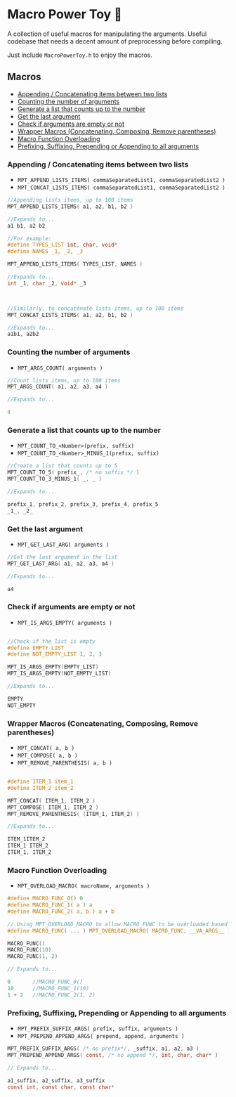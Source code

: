 # Macro Power Toy 🎲

A collection of useful macros for manipulating the arguments. 
Useful codebase that needs a decent amount of preprocessing before compiling.

Just include `MacroPowerToy.h` to enjoy the macros.

## Macros

- [Appending / Concatenating items between two lists](#appending-concatenating-items-between-two-lists)
- [Counting the number of arguments](#counting-the-number-of-arguments)
- [Generate a list that counts up to the number](#generate-a-list-that-counts-up-to-the-number)
- [Get the last argument](#get-the-last-argument)
- [Check if arguments are empty or not](#check-if-arguments-are-empty-or-not)
- [Wrapper Macros (Concatenating, Composing, Remove parentheses)](#wrapper-macros-concatenating-composing-remove-parentheses)
- [Macro Function Overloading](#macro-function-overloading)
- [Prefixing, Suffixing, Prepending or Appending to all arguments](#prefixing-suffixing-prepending-or-appending-to-all-arguments)


### Appending / Concatenating items between two lists

- `MPT_APPEND_LISTS_ITEMS( commaSeparatedList1, commaSeparatedList2 )`
- `MPT_CONCAT_LISTS_ITEMS( commaSeparatedList1, commaSeparatedList2 )`
```c
//Appending lists items, up to 100 items
MPT_APPEND_LISTS_ITEMS( a1, a2, b1, b2 )

//Expands to...
a1 b1, a2 b2

//For example:
#define TYPES_LIST int, char, void*
#define NAMES _1, _2, _3

MPT_APPEND_LISTS_ITEMS( TYPES_LIST, NAMES )

//Expands to...
int _1, char _2, void* _3



//Similarly, to concatenate lists items, up to 100 items
MPT_CONCAT_LISTS_ITEMS( a1, a2, b1, b2 )

//Expands to...
a1b1, a2b2
```

### Counting the number of arguments

- `MPT_ARGS_COUNT( arguments )`
```c
//Count lists items, up to 100 items
MPT_ARGS_COUNT( a1, a2, a3, a4 )

//Expands to...

4
```

### Generate a list that counts up to the number

- `MPT_COUNT_TO_<Number>(prefix, suffix)`
- `MPT_COUNT_TO_<Number>_MINUS_1(prefix, suffix)`
```c
//Create a list that counts up to 5
MPT_COUNT_TO_5( prefix_, /* no suffix */ )
MPT_COUNT_TO_3_MINUS_1( _, _ )

//Expands to...

prefix_1, prefix_2, prefix_3, prefix_4, prefix_5
_1_, _2_
```

### Get the last argument

- `MPT_GET_LAST_ARG( arguments )`
```c
//Get the last argument in the list
MPT_GET_LAST_ARG( a1, a2, a3, a4 )

//Expands to...

a4
```

### Check if arguments are empty or not

- `MPT_IS_ARGS_EMPTY( arguments )`
```c

//Check if the list is empty
#define EMPTY_LIST
#define NOT_EMPTY_LIST 1, 2, 3

MPT_IS_ARGS_EMPTY(EMPTY_LIST)
MPT_IS_ARGS_EMPTY(NOT_EMPTY_LIST)

//Expands to...

EMPTY
NOT_EMPTY
```

### Wrapper Macros (Concatenating, Composing, Remove parentheses)
- `MPT_CONCAT( a, b )`
- `MPT_COMPOSE( a, b )`
- `MPT_REMOVE_PARENTHESIS( a, b )`

```c

#define ITEM_1 item_1
#define ITEM_2 item_2

MPT_CONCAT( ITEM_1, ITEM_2 )
MPT_COMPOSE( ITEM_1, ITEM_2 )
MPT_REMOVE_PARENTHESIS( (ITEM_1, ITEM_2) )

//Expands to...

ITEM_1ITEM_2
ITEM_1 ITEM_2
ITEM_1, ITEM_2
```

### Macro Function Overloading

- `MPT_OVERLOAD_MACRO( macroName, arguments )`

```c
#define MACRO_FUNC_0() 0
#define MACRO_FUNC_1( a ) a
#define MACRO_FUNC_2( a, b ) a + b

// Using MPT_OVERLOAD_MACRO to allow MACRO_FUNC to be overloaded based on number of arguments
#define MACRO_FUNC( ... ) MPT_OVERLOAD_MACRO( MACRO_FUNC, __VA_ARGS__ )

MACRO_FUNC()
MACRO_FUNC(10)
MACRO_FUNC(1, 2)

// Expands to...

0       //MACRO_FUNC_0()
10      //MACRO_FUNC_1(10)
1 + 2   //MACRO_FUNC_2(1, 2)
```

### Prefixing, Suffixing, Prepending or Appending to all arguments

- `MPT_PREFIX_SUFFIX_ARGS( prefix, suffix, arguments )`
- `MPT_PREPEND_APPEND_ARGS( prepend, append, arguments )`

```c
MPT_PREFIX_SUFFIX_ARGS( /* no prefix*/, _suffix, a1, a2, a3 )
MPT_PREPEND_APPEND_ARGS( const, /* no append */, int, char, char* )

// Expands to...

a1_suffix, a2_suffix, a3_suffix
const int, const char, const char*
```